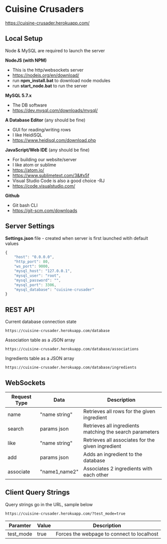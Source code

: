 # Cuisine Crusaders

https://cuisine-crusader.herokuapp.com/

## Local Setup

Node & MySQL are required to launch the server

__NodeJS (with NPM)__
* This is the http/websockets server
* https://nodejs.org/en/download/
* run __npm&#x5f;install.bat__ to download node modules
* run __start&#x5f;node.bat__ to run the server

__MySQL 5.7.x__
* The DB software
* https://dev.mysql.com/downloads/mysql/

__A Database Editor__ (any should be fine)
* GUI for reading/writing rows
* I like HeidiSQL
* https://www.heidisql.com/download.php

__JavaScript/Web IDE__ (any should be fine)
* For building our website/server
* I like atom or sublime
* https://atom.io/
* https://www.sublimetext.com/3&#x5f
* Visual Studio Code is also a good choice -RJ
* https://code.visualstudio.com/

__Github__
* Git bash CLI
* https://git-scm.com/downloads

## Server Settings

__Settings.json__ file - created when server is first launched witih default values

```javascript
{
    "host": "0.0.0.0",
    "http_port": 80,
    "ws_port": 9000,
    "mysql_host": "127.0.0.1",
    "mysql_user": "root",
    "mysql_password": "",
    "mysql_port": 3306,
    "mysql_database": "cuisine-crusader"
}
```

## REST API

Current database connection state
```
https://cuisine-crusader.herokuapp.com/database
```

Association table as a JSON array
```
https://cuisine-crusader.herokuapp.com/database/associations
```

Ingredients table as a JSON array
```
https://cuisine-crusader.herokuapp.com/database/ingredients
```



## WebSockets

| Request Type | Data          | Description                                              |
|--------------|---------------|----------------------------------------------------------|
| name         | "name string" | Retrieves all rows for the given ingredient              |
| search       | params json   | Retrieves all ingredients matching the search parameters |
| like         | "name string" | Retrieves all associates for the given ingredient        |
| add          | params json   | Adds an ingredient to the database                       |
| associate    | "name1,name2" | Associates 2 ingredients with each other                 |


## Client Query Strings

Query strings go in the URL, sample below
```
https://cuisine-crusader.herokuapp.com/?test_mode=true
```

| Paramter  | Value             | Description                                |
|-----------|-------------------|--------------------------------------------|
| test_mode | true              | Forces the webpage to connect to localhost |

